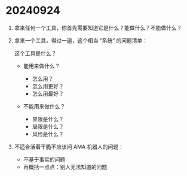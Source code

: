 # 20240924

1. 拿来任何一个工具，你首先需要知道它是什么？能做什么？不能做什么？

2. 拿来一个工具，得过一遍，这个相当 “系统” 的问题清单：

   这个工具是什么？

   * 能用来做什么？
     * 怎么用？
     * 怎么用更好？
     * 怎么用最好？

   * 不能用来做什么？
     * 界限是什么？
     * 局限是什么？
     * 风险是什么？

3. 不适合活着干脆不应该问 AMA 机器人的问题：

   * 不基于事实的问题
   * 再概括一点点：别人无法知道的问题